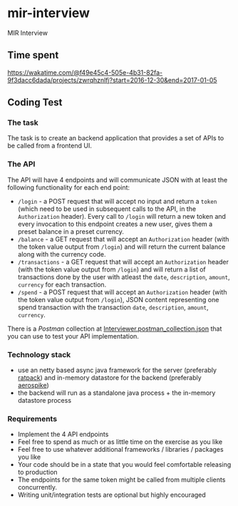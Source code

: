 # mir-interview
MIR Interview

## Time spent
https://wakatime.com/@f49e45c4-505e-4b31-82fa-9f3dacc6dada/projects/zwrqhznlfj?start=2016-12-30&end=2017-01-05    

## Coding Test

### The task

The task is to create an backend application that provides a set of APIs to be called from a frontend UI.

### The API

The API will have 4 endpoints and will communicate JSON with at least the following functionality for each end point:

- `/login` -  a POST request that will accept no input and return a `token` (which need to be used in subsequent calls to the API, in the `Authorization` header). Every call  to `/login` will return a new token and every invocation to this endpoint creates a new user, gives them a preset balance in a preset currency. 
- `/balance` -  a GET request that will accept an `Authorization` header (with the token value output from `/login`) and  will return the current balance along with the currency code.
- `/transactions` - a GET request that will accept an `Authorization` header (with the token value output from `/login`) and  will return a list of transactions done by the user with atleast the `date`, `description`, `amount`, `currency` for each transaction.
- `/spend` - a POST request that will accept an `Authorization` header (with the token value output from `/login`), JSON content representing one spend transaction with the transaction `date`, `description`, `amount`, `currency`.

There is a *Postman* collection at [Interviewer.postman_collection.json](https://github.com/shanmuha/interviewer/blob/master/Interviewer.postman_collection.json) that you can use to test your API implementation.

### Technology stack

- use an netty based async java framework for the server (preferably [ratpack](https://ratpack.io)) and in-memory datastore for the backend (preferably [aerospike](http://www.aerospike.com/))
- the backend will run as a standalone java process + the in-memory datastore process

### Requirements

- Implement the 4 API endpoints
- Feel free to spend as much or as little time on the exercise as you like
- Feel free to use whatever additional frameworks / libraries / packages you like
- Your code should be in a state that you would feel comfortable releasing to production
- The endpoints for the same token might be called from multiple clients concurrently.
- Writing unit/integration tests are optional but highly encouraged
